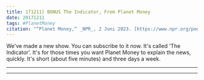```yaml
---
title: 171211) BONUS The Indicator, From Planet Money
date: 20171211
tags: #PlanetMoney
citation: "“Planet Money,” _NPR_, 2 Juni 2023. [https://www.npr.org/podcasts/510289/planet-money](https://www.npr.org/podcasts/510289/planet-money) (diakses 4 Juni 2023)."
---
```


We've made a new show. You can subscribe to it now. It's called 'The Indicator'. It's for those times you want Planet Money to explain the news, quickly. It's short (about five minutes) and three days a week.



----







----
